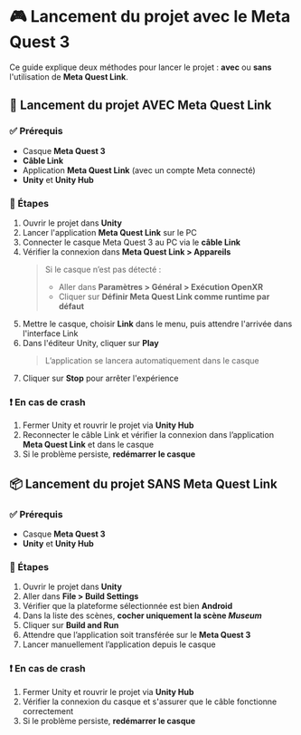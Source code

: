 # 🎮 Lancement du projet avec le Meta Quest 3

Ce guide explique deux méthodes pour lancer le projet : **avec** ou **sans** l'utilisation de **Meta Quest Link**.

## 🔗 Lancement du projet AVEC Meta Quest Link

### ✅ Prérequis
- Casque **Meta Quest 3**
- **Câble Link**
- Application **Meta Quest Link** (avec un compte Meta connecté)
- **Unity** et **Unity Hub**

### 🚀 Étapes
1. Ouvrir le projet dans **Unity**
2. Lancer l'application **Meta Quest Link** sur le PC
3. Connecter le casque Meta Quest 3 au PC via le **câble Link**
4. Vérifier la connexion dans **Meta Quest Link > Appareils**  
   > Si le casque n’est pas détecté :  
   > - Aller dans **Paramètres > Général > Exécution OpenXR**  
   > - Cliquer sur **Définir Meta Quest Link comme runtime par défaut**
5. Mettre le casque, choisir **Link** dans le menu, puis attendre l'arrivée dans l'interface Link
6. Dans l'éditeur Unity, cliquer sur **Play**  
   > L’application se lancera automatiquement dans le casque
7. Cliquer sur **Stop** pour arrêter l'expérience

### ❗ En cas de crash
1. Fermer Unity et rouvrir le projet via **Unity Hub**
2. Reconnecter le câble Link et vérifier la connexion dans l’application **Meta Quest Link** et dans le casque
3. Si le problème persiste, **redémarrer le casque**

## 📦 Lancement du projet SANS Meta Quest Link

### ✅ Prérequis
- Casque **Meta Quest 3**
- **Unity** et **Unity Hub**

### 🚀 Étapes
1. Ouvrir le projet dans **Unity**
2. Aller dans **File > Build Settings**
3. Vérifier que la plateforme sélectionnée est bien **Android**
4. Dans la liste des scènes, **cocher uniquement la scène _Museum_**
5. Cliquer sur **Build and Run**
6. Attendre que l’application soit transférée sur le **Meta Quest 3**
7. Lancer manuellement l’application depuis le casque

### ❗ En cas de crash
1. Fermer Unity et rouvrir le projet via **Unity Hub**
2. Vérifier la connexion du casque et s'assurer que le câble fonctionne correctement
3. Si le problème persiste, **redémarrer le casque**

